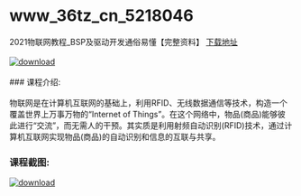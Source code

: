 # www_36tz_cn_5218046
2021物联网教程_BSP及驱动开发通俗易懂【完整资料】
[下载地址](http://www.36tz.cn/article/5218046 "下载地址")
<br/></br>[![download](http://36tz.cn/muke_img/2021_01_1-127.png "下载地址")](http://www.36tz.cn/article/5218046 "下载地址")
<br/></br>### 课程介绍:<br/></br>物联网是在计算机互联网的基础上，利用RFID、无线数据通信等技术，构造一个覆盖世界上万事万物的“Internet of Things”。在这个网络中，物品(商品)能够彼此进行“交流”，而无需人的干预。其实质是利用射频自动识别(RFID)技术，通过计算机互联网实现物品(商品)的自动识别和信息的互联与共享。

### 课程截图:
[![download](http://36tz.cn/muke_img/2021_01_2-145.png "下载地址")](http://www.36tz.cn/article/5218046 "下载地址")
